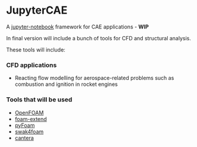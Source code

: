 # JupyterCAE
A [jupyter-notebook](http://jupyter.org) framework for CAE applications - **WIP**

In final version will include a bunch of tools for CFD and structural analysis.

These tools will include:

### CFD applications
* Reacting flow modelling for aerospace-related problems such as combustion and ignition in rocket engines

### Tools that will be used
* [OpenFOAM](https://openfoam.org)
* [foam-extend](https://github.com/Unofficial-Extend-Project-Mirror/foam-extend-foam-extend-4.0)
* [pyFoam](https://pypi.python.org/pypi/PyFoam)
* [swak4foam](https://github.com/Unofficial-Extend-Project-Mirror/openfoam-extend-swak4Foam-dev)
* [cantera](http://www.cantera.org/docs/sphinx/html/index.html)